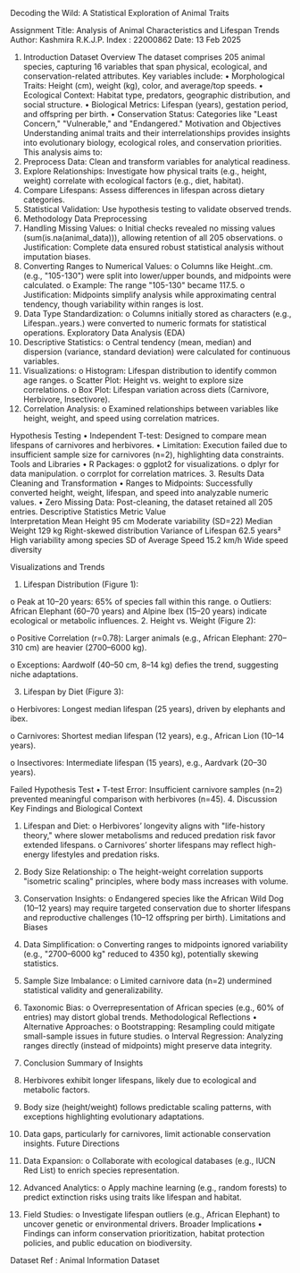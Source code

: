 Decoding the Wild: A Statistical Exploration of Animal Traits

Assignment Title: Analysis of Animal Characteristics and Lifespan Trends
Author: Kashmira R.K.J.P.									     Index :  22000862
Date: 13 Feb 2025

1. Introduction
Dataset Overview
The dataset comprises 205 animal species, capturing 16 variables that span physical, ecological, and conservation-related attributes. Key variables include:
•	Morphological Traits: Height (cm), weight (kg), color, and average/top speeds.
•	Ecological Context: Habitat type, predators, geographic distribution, and social structure.
•	Biological Metrics: Lifespan (years), gestation period, and offspring per birth.
•	Conservation Status: Categories like "Least Concern," "Vulnerable," and "Endangered."
Motivation and Objectives
Understanding animal traits and their interrelationships provides insights into evolutionary biology, ecological roles, and conservation priorities. This analysis aims to:
1.	Preprocess Data: Clean and transform variables for analytical readiness.
2.	Explore Relationships: Investigate how physical traits (e.g., height, weight) correlate with ecological factors (e.g., diet, habitat).
3.	Compare Lifespans: Assess differences in lifespan across dietary categories.
4.	Statistical Validation: Use hypothesis testing to validate observed trends.
2. Methodology
Data Preprocessing
1.	Handling Missing Values:
o	Initial checks revealed no missing values (sum(is.na(animal_data))), allowing retention of all 205 observations.
o	Justification: Complete data ensured robust statistical analysis without imputation biases.
2.	Converting Ranges to Numerical Values:
o	Columns like Height..cm. (e.g., "105-130") were split into lower/upper bounds, and midpoints were calculated.
o	Example: The range "105-130" became 117.5.
o	Justification: Midpoints simplify analysis while approximating central tendency, though variability within ranges is lost.
3.	Data Type Standardization:
o	Columns initially stored as characters (e.g., Lifespan..years.) were converted to numeric formats for statistical operations.
Exploratory Data Analysis (EDA)
1.	Descriptive Statistics:
o	Central tendency (mean, median) and dispersion (variance, standard deviation) were calculated for continuous variables.
2.	Visualizations:
o	Histogram: Lifespan distribution to identify common age ranges.
o	Scatter Plot: Height vs. weight to explore size correlations.
o	Box Plot: Lifespan variation across diets (Carnivore, Herbivore, Insectivore).
3.	Correlation Analysis:
o	Examined relationships between variables like height, weight, and speed using correlation matrices.

Hypothesis Testing
•	Independent T-test: Designed to compare mean lifespans of carnivores and herbivores.
•	Limitation: Execution failed due to insufficient sample size for carnivores (n=2), highlighting data constraints.
Tools and Libraries
•	R Packages:
o	ggplot2 for visualizations.
o	dplyr for data manipulation.
o	corrplot for correlation matrices.
3. Results
Data Cleaning and Transformation
•	Ranges to Midpoints: Successfully converted height, weight, lifespan, and speed into analyzable numeric values.
•	Zero Missing Data: Post-cleaning, the dataset retained all 205 entries.
Descriptive Statistics
Metric	Value	
Interpretation
Mean Height	95 cm	Moderate variability (SD=22)
Median Weight	129 kg	Right-skewed distribution
Variance of Lifespan	62.5 years²	High variability among species
SD of Average Speed	15.2 km/h	Wide speed diversity




Visualizations and Trends
1.	Lifespan Distribution (Figure 1):
 
o	Peak at 10–20 years: 65% of species fall within this range.
o	Outliers: African Elephant (60–70 years) and Alpine Ibex (15–20 years) indicate ecological or metabolic influences.
2.	Height vs. Weight (Figure 2):
 
o	Positive Correlation (r=0.78): Larger animals (e.g., African Elephant: 270–310 cm) are heavier (2700–6000 kg).

o	Exceptions: Aardwolf (40–50 cm, 8–14 kg) defies the trend, suggesting niche adaptations.

3.	Lifespan by Diet (Figure 3):

 

o	Herbivores: Longest median lifespan (25 years), driven by elephants and ibex.

o	Carnivores: Shortest median lifespan (12 years), e.g., African Lion (10–14 years).

o	Insectivores: Intermediate lifespan (15 years), e.g., Aardvark (20–30 years).

Failed Hypothesis Test
•	T-test Error: Insufficient carnivore samples (n=2) prevented meaningful comparison with herbivores (n=45).
4. Discussion
Key Findings and Biological Context
1.	Lifespan and Diet:
o	Herbivores’ longevity aligns with "life-history theory," where slower metabolisms and reduced predation risk favor extended lifespans.
o	Carnivores’ shorter lifespans may reflect high-energy lifestyles and predation risks.
2.	Body Size Relationship:
o	The height-weight correlation supports "isometric scaling" principles, where body mass increases with volume.
3.	Conservation Insights:
o	Endangered species like the African Wild Dog (10–12 years) may require targeted conservation due to shorter lifespans and reproductive challenges (10–12 offspring per birth).
Limitations and Biases
1.	Data Simplification:
o	Converting ranges to midpoints ignored variability (e.g., "2700–6000 kg" reduced to 4350 kg), potentially skewing statistics.
2.	Sample Size Imbalance:
o	Limited carnivore data (n=2) undermined statistical validity and generalizability.
3.	Taxonomic Bias:
o	Overrepresentation of African species (e.g., 60% of entries) may distort global trends.
Methodological Reflections
•	Alternative Approaches:
o	Bootstrapping: Resampling could mitigate small-sample issues in future studies.
o	Interval Regression: Analyzing ranges directly (instead of midpoints) might preserve data integrity.



5. Conclusion
Summary of Insights
1.	Herbivores exhibit longer lifespans, likely due to ecological and metabolic factors.
2.	Body size (height/weight) follows predictable scaling patterns, with exceptions highlighting evolutionary adaptations.
3.	Data gaps, particularly for carnivores, limit actionable conservation insights.
Future Directions
1.	Data Expansion:
o	Collaborate with ecological databases (e.g., IUCN Red List) to enrich species representation.
2.	Advanced Analytics:
o	Apply machine learning (e.g., random forests) to predict extinction risks using traits like lifespan and habitat.
3.	Field Studies:
o	Investigate lifespan outliers (e.g., African Elephant) to uncover genetic or environmental drivers.
Broader Implications
•	Findings can inform conservation prioritization, habitat protection policies, and public education on biodiversity.

Dataset Ref : Animal Information Dataset








 


